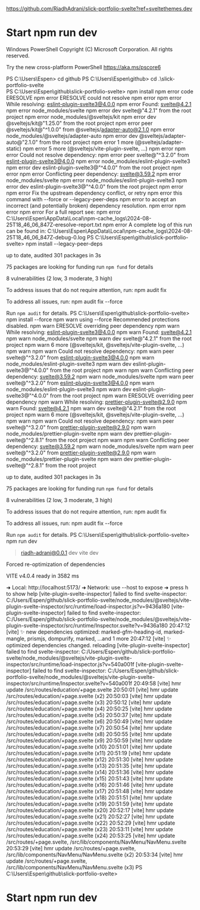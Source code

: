 https://github.com/RiadhAdrani/slick-portfolio-svelte?ref=sveltethemes.dev

# Start npm run dev


Windows PowerShell
Copyright (C) Microsoft Corporation. All rights reserved.

Try the new cross-platform PowerShell https://aka.ms/pscore6

PS C:\Users\Espen> cd github
PS C:\Users\Espen\github> cd .\slick-portfolio-svelte\
PS C:\Users\Espen\github\slick-portfolio-svelte> npm install
npm error code ERESOLVE
npm error ERESOLVE could not resolve
npm error
npm error While resolving: eslint-plugin-svelte3@4.0.0
npm error Found: svelte@4.2.1
npm error node_modules/svelte
npm error   dev svelte@"4.2.1" from the root project
npm error   node_modules/@sveltejs/kit
npm error     dev @sveltejs/kit@"1.25.0" from the root project
npm error     peer @sveltejs/kit@"^1.0.0" from @sveltejs/adapter-auto@2.1.0
npm error     node_modules/@sveltejs/adapter-auto
npm error       dev @sveltejs/adapter-auto@"2.1.0" from the root project
npm error     1 more (@sveltejs/adapter-static)
npm error   5 more (@sveltejs/vite-plugin-svelte, ...)
npm error
npm error Could not resolve dependency:
npm error peer svelte@"^3.2.0" from eslint-plugin-svelte3@4.0.0
npm error node_modules/eslint-plugin-svelte3
npm error   dev eslint-plugin-svelte3@"^4.0.0" from the root project
npm error
npm error Conflicting peer dependency: svelte@3.59.2
npm error node_modules/svelte
npm error   node_modules/eslint-plugin-svelte3
npm error     dev eslint-plugin-svelte3@"^4.0.0" from the root project
npm error
npm error Fix the upstream dependency conflict, or retry
npm error this command with --force or --legacy-peer-deps
npm error to accept an incorrect (and potentially broken) dependency resolution.
npm error
npm error
npm error For a full report see:
npm error C:\Users\Espen\AppData\Local\npm-cache\_logs\2024-08-25T18_46_06_847Z-eresolve-report.txt
npm error A complete log of this run can be found in: C:\Users\Espen\AppData\Local\npm-cache\_logs\2024-08-25T18_46_06_847Z-debug-0.log
PS C:\Users\Espen\github\slick-portfolio-svelte> npm install --legacy-peer-deps

up to date, audited 301 packages in 3s

75 packages are looking for funding
  run `npm fund` for details

8 vulnerabilities (2 low, 3 moderate, 3 high)

To address issues that do not require attention, run:
  npm audit fix

To address all issues, run:
  npm audit fix --force

Run `npm audit` for details.
PS C:\Users\Espen\github\slick-portfolio-svelte> npm install --force
npm warn using --force Recommended protections disabled.
npm warn ERESOLVE overriding peer dependency
npm warn While resolving: eslint-plugin-svelte3@4.0.0
npm warn Found: svelte@4.2.1
npm warn node_modules/svelte
npm warn   dev svelte@"4.2.1" from the root project
npm warn   6 more (@sveltejs/kit, @sveltejs/vite-plugin-svelte, ...)
npm warn
npm warn Could not resolve dependency:
npm warn peer svelte@"^3.2.0" from eslint-plugin-svelte3@4.0.0
npm warn node_modules/eslint-plugin-svelte3
npm warn   dev eslint-plugin-svelte3@"^4.0.0" from the root project
npm warn
npm warn Conflicting peer dependency: svelte@3.59.2
npm warn node_modules/svelte
npm warn   peer svelte@"^3.2.0" from eslint-plugin-svelte3@4.0.0
npm warn   node_modules/eslint-plugin-svelte3
npm warn     dev eslint-plugin-svelte3@"^4.0.0" from the root project
npm warn ERESOLVE overriding peer dependency
npm warn While resolving: prettier-plugin-svelte@2.9.0
npm warn Found: svelte@4.2.1
npm warn   dev svelte@"4.2.1" from the root project
npm warn   6 more (@sveltejs/kit, @sveltejs/vite-plugin-svelte, ...)
npm warn
npm warn Could not resolve dependency:
npm warn peer svelte@"^3.2.0" from prettier-plugin-svelte@2.9.0
npm warn node_modules/prettier-plugin-svelte
npm warn   dev prettier-plugin-svelte@"^2.8.1" from the root project
npm warn
npm warn Conflicting peer dependency: svelte@3.59.2
npm warn node_modules/svelte
npm warn   peer svelte@"^3.2.0" from prettier-plugin-svelte@2.9.0
npm warn   node_modules/prettier-plugin-svelte
npm warn     dev prettier-plugin-svelte@"^2.8.1" from the root project

up to date, audited 301 packages in 3s

75 packages are looking for funding
  run `npm fund` for details

8 vulnerabilities (2 low, 3 moderate, 3 high)

To address issues that do not require attention, run:
  npm audit fix

To address all issues, run:
  npm audit fix --force

Run `npm audit` for details.
PS C:\Users\Espen\github\slick-portfolio-svelte> npm run dev

> riadh-adrani@0.0.1 dev
> vite dev


Forced re-optimization of dependencies

  VITE v4.0.4  ready in 3582 ms

  ➜  Local:   http://localhost:5173/
  ➜  Network: use --host to expose
  ➜  press h to show help
[vite-plugin-svelte-inspector] failed to find svelte-inspector: C:/Users/Espen/github/slick-portfolio-svelte/node_modules/@sveltejs/vite-plugin-svelte-inspector/src/runtime/load-inspector.js?v=9436a180
[vite-plugin-svelte-inspector] failed to find svelte-inspector: C:/Users/Espen/github/slick-portfolio-svelte/node_modules/@sveltejs/vite-plugin-svelte-inspector/src/runtime/Inspector.svelte?v=9436a180
20:47:12 [vite] ✨ new dependencies optimized: marked-gfm-heading-id, marked-mangle, prismjs, dompurify, marked, ...and 1 more
20:47:12 [vite] ✨ optimized dependencies changed. reloading
[vite-plugin-svelte-inspector] failed to find svelte-inspector: C:/Users/Espen/github/slick-portfolio-svelte/node_modules/@sveltejs/vite-plugin-svelte-inspector/src/runtime/load-inspector.js?v=540a001f
[vite-plugin-svelte-inspector] failed to find svelte-inspector: C:/Users/Espen/github/slick-portfolio-svelte/node_modules/@sveltejs/vite-plugin-svelte-inspector/src/runtime/Inspector.svelte?v=540a001f
20:49:58 [vite] hmr update /src/routes/education/+page.svelte
20:50:01 [vite] hmr update /src/routes/education/+page.svelte (x2)
20:50:03 [vite] hmr update /src/routes/education/+page.svelte (x3)
20:50:12 [vite] hmr update /src/routes/education/+page.svelte (x4)
20:50:25 [vite] hmr update /src/routes/education/+page.svelte (x5)
20:50:37 [vite] hmr update /src/routes/education/+page.svelte (x6)
20:50:49 [vite] hmr update /src/routes/education/+page.svelte (x7)
20:50:54 [vite] hmr update /src/routes/education/+page.svelte (x8)
20:50:55 [vite] hmr update /src/routes/education/+page.svelte (x9)
20:50:59 [vite] hmr update /src/routes/education/+page.svelte (x10)
20:51:01 [vite] hmr update /src/routes/education/+page.svelte (x11)
20:51:19 [vite] hmr update /src/routes/education/+page.svelte (x12)
20:51:30 [vite] hmr update /src/routes/education/+page.svelte (x13)
20:51:35 [vite] hmr update /src/routes/education/+page.svelte (x14)
20:51:36 [vite] hmr update /src/routes/education/+page.svelte (x15)
20:51:43 [vite] hmr update /src/routes/education/+page.svelte (x16)
20:51:46 [vite] hmr update /src/routes/education/+page.svelte (x17)
20:51:48 [vite] hmr update /src/routes/education/+page.svelte (x18)
20:51:51 [vite] hmr update /src/routes/education/+page.svelte (x19)
20:51:59 [vite] hmr update /src/routes/education/+page.svelte (x20)
20:52:17 [vite] hmr update /src/routes/education/+page.svelte (x21)
20:52:27 [vite] hmr update /src/routes/education/+page.svelte (x22)
20:52:29 [vite] hmr update /src/routes/education/+page.svelte (x23)
20:53:11 [vite] hmr update /src/routes/education/+page.svelte (x24)
20:53:25 [vite] hmr update /src/routes/+page.svelte, /src/lib/components/NavMenu/NavMenu.svelte
20:53:29 [vite] hmr update /src/routes/+page.svelte, /src/lib/components/NavMenu/NavMenu.svelte (x2)
20:53:34 [vite] hmr update /src/routes/+page.svelte, /src/lib/components/NavMenu/NavMenu.svelte (x3)
PS C:\Users\Espen\github\slick-portfolio-svelte>



# Start npm run dev